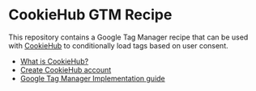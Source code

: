 # CookieHub GTM Recipe

This repository contains a Google Tag Manager recipe that can be used with [CookieHub](https://www.cookiehub.com/) to conditionally load tags based on user consent.

* [What is CookieHub?](https://www.cookiehub.com/product/about-cookiehub)
* [Create CookieHub account](https://dash.cookiehub.com)
* [Google Tag Manager Implementation guide](https://support.cookiehub.com/hc/en-us/articles/360037218992-Google-Tag-Manager-implementation)

